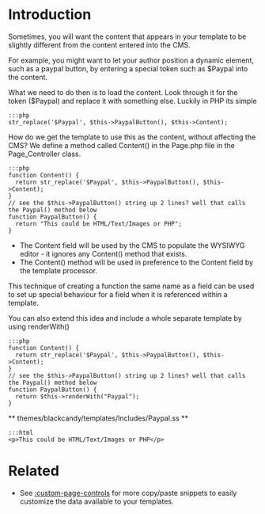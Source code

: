 # Introduction

Sometimes, you will want the content that appears in your template to be slightly different from the content entered into the CMS.

For example, you might want to let your author position a dynamic element, such as a paypal button, by entering a special token such as $Paypal into the content.

What we need to do then is to load the content. Look through it for the token ($Paypal) and replace it with something else. Luckily in PHP its simple

	:::php
	str_replace('$Paypal', $this->PaypalButton(), $this->Content);


How do we get the template to use this as the content, without affecting the CMS?   We define a method called Content() in the Page.php file in the Page_Controller class.

	:::php
	function Content() {
	  return str_replace('$Paypal', $this->PaypalButton(), $this->Content);
	}
	// see the $this->PaypalButton() string up 2 lines? well that calls the Paypal() method below
	function PaypalButton() {
	  return "This could be HTML/Text/Images or PHP";
	}



*  The Content field will be used by the CMS to populate the WYSIWYG editor - it ignores any Content() method that exists.
*  The Content() method will be used in preference to the Content field by the template processor.

This technique of creating a function the same name as a field can be used to set up special behaviour for a field when it is referenced within a template.

You can also extend this idea and include a whole separate template by using renderWith() 

	:::php
	function Content() {
	  return str_replace('$Paypal', $this->PaypalButton(), $this->Content);
	}
	// see the $this->PaypalButton() string up 2 lines? well that calls the Paypal() method below
	function PaypalButton() {
	  return $this->renderWith("Paypal");
	}


** themes/blackcandy/templates/Includes/Paypal.ss **

	:::html
	<p>This could be HTML/Text/Images or PHP</p>
	


# Related

*  See [:custom-page-controls](/custom-page-controls) for more copy/paste snippets to easily customize the data available to your templates.
